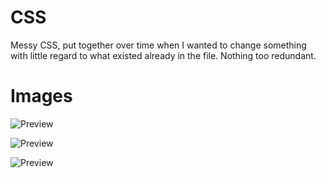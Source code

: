 # CSS
Messy CSS, put together over time when I wanted to change something with little regard to what existed already in the file. Nothing too redundant.

# Images
![Preview](https://i.imgur.com/lqWAtrV.png)

![Preview](https://i.imgur.com/Q4AXLK9.png)

![Preview](https://i.imgur.com/jvSaQYF.png)
